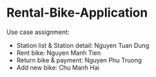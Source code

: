 # Rental-Bike-Application

Use case assignment: 
+ Station list & Station detail: Nguyen Tuan Dung
+ Rent bike: Nguyen Manh Tien
+ Return bike & payment: Nguyen Phu Truong
+ Add new bike: Chu Manh Hai
